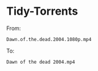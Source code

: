 # Tidy-Torrents
From:
```
Dawn.of.the.dead.2004.1080p.mp4
```
To:
```
Dawn of the dead 2004.mp4
```
